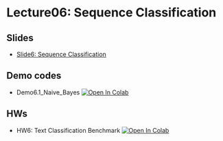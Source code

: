 # Lecture06: Sequence Classification

## Slides

* [Slide6: Sequence Classification](L06_Text_classification_2025.pdf)

## Demo codes

* Demo6.1_Naive_Bayes  [![Open In Colab](https://raw.githubusercontent.com/ekapolc/NLP_2025/main/codes/colab-badge.svg)](https://colab.research.google.com/github/ekapolc/NLP_2025/blob/main/codes/L06_Sequence_Classification/NaiveBayesClassificationDemo.ipynb)

## HWs

* HW6: Text Classification Benchmark  [![Open In Colab](https://raw.githubusercontent.com/ekapolc/NLP_2025/main/codes/colab-badge.svg)](https://colab.research.google.com/github/ekapolc/NLP_2025/blob/main/codes/L06_Sequence_Classification/2025_hw6_text_classification_student.ipynb)
